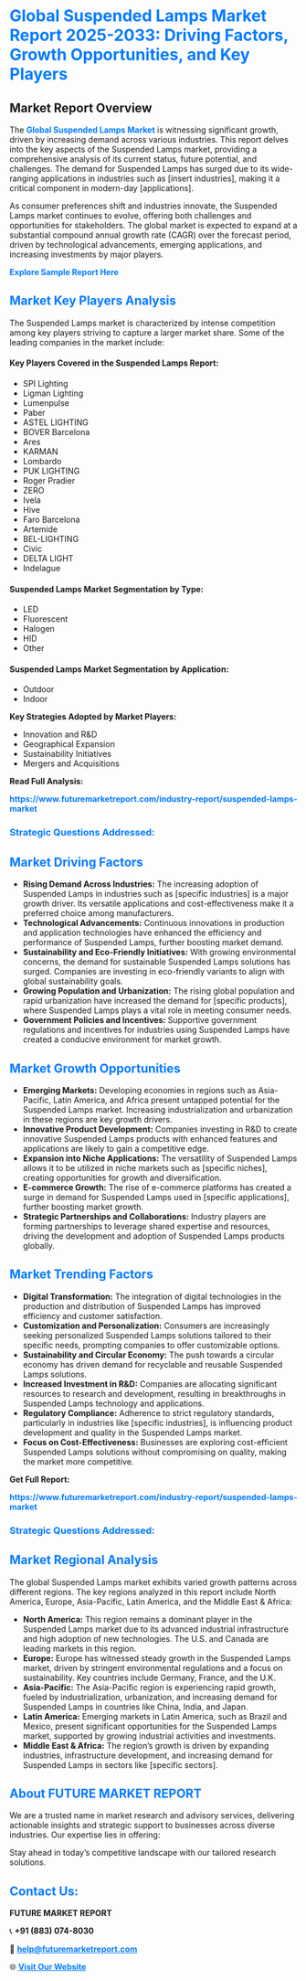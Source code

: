 <h1 style="color: #007BFF;">Global Suspended Lamps Market Report 2025-2033: Driving Factors, Growth Opportunities, and Key Players</h1>

<section id="overview">
<h2>Market Report Overview</h2>
<p>The <a href="https://www.futuremarketreport.com/industry-report/suspended-lamps-market" style="color: #007BFF; text-decoration: none;"><strong>Global Suspended Lamps Market</strong></a> is witnessing significant growth, driven by increasing demand across various industries. This report delves into the key aspects of the Suspended Lamps market, providing a comprehensive analysis of its current status, future potential, and challenges. The demand for Suspended Lamps has surged due to its wide-ranging applications in industries such as [insert industries], making it a critical component in modern-day [applications].</p>
<p>As consumer preferences shift and industries innovate, the Suspended Lamps market continues to evolve, offering both challenges and opportunities for stakeholders. The global market is expected to expand at a substantial compound annual growth rate (CAGR) over the forecast period, driven by technological advancements, emerging applications, and increasing investments by major players.</p>
</section>

<section id="overview">
<p><a href="https://www.futuremarketreport.com/request-sample/reportId=83106" style="color: #007BFF; text-decoration: none;"><strong>Explore Sample Report Here</strong></a></p>
</section>

<section id="key-players">
<h2 style="color: #007BFF;">Market Key Players Analysis</h2>
<p>The Suspended Lamps market is characterized by intense competition among key players striving to capture a larger market share. Some of the leading companies in the market include:</p>
<h4>Key Players Covered in the Suspended Lamps Report:</h4>
<ul><li>SPI Lighting</li><li>Ligman Lighting</li><li>Lumenpulse</li><li>Paber</li><li>ASTEL LIGHTING</li><li>BOVER Barcelona</li><li>Ares</li><li>KARMAN</li><li>Lombardo</li><li>PUK LIGHTING</li><li>Roger Pradier</li><li>ZERO</li><li>Ivela</li><li>Hive</li><li>Faro Barcelona</li><li>Artemide</li><li>BEL-LIGHTING</li><li>Civic</li><li>DELTA LIGHT</li><li>Indelague</li></ul>
<h4>Suspended Lamps Market Segmentation by Type:</h4>
<ul><li>LED</li><li>Fluorescent</li><li>Halogen</li><li>HID</li><li>Other</li></ul>

<h4>Suspended Lamps Market Segmentation by Application:</h4>
<ul><li>Outdoor</li><li>Indoor</li></ul>
<p><strong>Key Strategies Adopted by Market Players:</strong></p>
<ul>
<li>Innovation and R&D</li>
<li>Geographical Expansion</li>
<li>Sustainability Initiatives</li>
<li>Mergers and Acquisitions</li>
</ul>
</section>

<section>
<p><strong>Read Full Analysis: </strong></p><a href="https://www.futuremarketreport.com/industry-report/suspended-lamps-market" style="color: #007BFF; text-decoration: none;"><strong>https://www.futuremarketreport.com/industry-report/suspended-lamps-market</strong></a>
<h3 style="color: #007BFF;">Strategic Questions Addressed:</h3>
</section>

<section id="driving-factors">
<h2 style="color: #007BFF;">Market Driving Factors</h2>
<ul>
<li><strong>Rising Demand Across Industries:</strong> The increasing adoption of Suspended Lamps in industries such as [specific industries] is a major growth driver. Its versatile applications and cost-effectiveness make it a preferred choice among manufacturers.</li>
<li><strong>Technological Advancements:</strong> Continuous innovations in production and application technologies have enhanced the efficiency and performance of Suspended Lamps, further boosting market demand.</li>
<li><strong>Sustainability and Eco-Friendly Initiatives:</strong> With growing environmental concerns, the demand for sustainable Suspended Lamps solutions has surged. Companies are investing in eco-friendly variants to align with global sustainability goals.</li>
<li><strong>Growing Population and Urbanization:</strong> The rising global population and rapid urbanization have increased the demand for [specific products], where Suspended Lamps plays a vital role in meeting consumer needs.</li>
<li><strong>Government Policies and Incentives:</strong> Supportive government regulations and incentives for industries using Suspended Lamps have created a conducive environment for market growth.</li>
</ul>
</section>

<section id="growth-opportunities">
<h2 style="color: #007BFF;">Market Growth Opportunities</h2>
<ul>
<li><strong>Emerging Markets:</strong> Developing economies in regions such as Asia-Pacific, Latin America, and Africa present untapped potential for the Suspended Lamps market. Increasing industrialization and urbanization in these regions are key growth drivers.</li>
<li><strong>Innovative Product Development:</strong> Companies investing in R&D to create innovative Suspended Lamps products with enhanced features and applications are likely to gain a competitive edge.</li>
<li><strong>Expansion into Niche Applications:</strong> The versatility of Suspended Lamps allows it to be utilized in niche markets such as [specific niches], creating opportunities for growth and diversification.</li>
<li><strong>E-commerce Growth:</strong> The rise of e-commerce platforms has created a surge in demand for Suspended Lamps used in [specific applications], further boosting market growth.</li>
<li><strong>Strategic Partnerships and Collaborations:</strong> Industry players are forming partnerships to leverage shared expertise and resources, driving the development and adoption of Suspended Lamps products globally.</li>
</ul>
</section>

<section id="trending-factors">
<h2 style="color: #007BFF;">Market Trending Factors</h2>
<ul>
<li><strong>Digital Transformation:</strong> The integration of digital technologies in the production and distribution of Suspended Lamps has improved efficiency and customer satisfaction.</li>
<li><strong>Customization and Personalization:</strong> Consumers are increasingly seeking personalized Suspended Lamps solutions tailored to their specific needs, prompting companies to offer customizable options.</li>
<li><strong>Sustainability and Circular Economy:</strong> The push towards a circular economy has driven demand for recyclable and reusable Suspended Lamps solutions.</li>
<li><strong>Increased Investment in R&D:</strong> Companies are allocating significant resources to research and development, resulting in breakthroughs in Suspended Lamps technology and applications.</li>
<li><strong>Regulatory Compliance:</strong> Adherence to strict regulatory standards, particularly in industries like [specific industries], is influencing product development and quality in the Suspended Lamps market.</li>
<li><strong>Focus on Cost-Effectiveness:</strong> Businesses are exploring cost-efficient Suspended Lamps solutions without compromising on quality, making the market more competitive.</li>
</ul>
</section>

<section>
<p><strong>Get Full Report: </strong></p><a href="https://www.futuremarketreport.com/industry-report/suspended-lamps-market" style="color: #007BFF; text-decoration: none;"><strong>https://www.futuremarketreport.com/industry-report/suspended-lamps-market</strong></a>
<h3 style="color: #007BFF;">Strategic Questions Addressed:</h3>
</section>


<section id="regional-analysis">
<h2 style="color: #007BFF;">Market Regional Analysis</h2>
<p>The global Suspended Lamps market exhibits varied growth patterns across different regions. The key regions analyzed in this report include North America, Europe, Asia-Pacific, Latin America, and the Middle East & Africa:</p>
<ul>
<li><strong>North America:</strong> This region remains a dominant player in the Suspended Lamps market due to its advanced industrial infrastructure and high adoption of new technologies. The U.S. and Canada are leading markets in this region.</li>
<li><strong>Europe:</strong> Europe has witnessed steady growth in the Suspended Lamps market, driven by stringent environmental regulations and a focus on sustainability. Key countries include Germany, France, and the U.K.</li>
<li><strong>Asia-Pacific:</strong> The Asia-Pacific region is experiencing rapid growth, fueled by industrialization, urbanization, and increasing demand for Suspended Lamps in countries like China, India, and Japan.</li>
<li><strong>Latin America:</strong> Emerging markets in Latin America, such as Brazil and Mexico, present significant opportunities for the Suspended Lamps market, supported by growing industrial activities and investments.</li>
<li><strong>Middle East & Africa:</strong> The region’s growth is driven by expanding industries, infrastructure development, and increasing demand for Suspended Lamps in sectors like [specific sectors].</li>
</ul>
</section>

<footer>
<h2 style="color: #007BFF;">About FUTURE MARKET REPORT</h2>
<p>We are a trusted name in market research and advisory services, delivering actionable insights and strategic support to businesses across diverse industries. Our expertise lies in offering:</p>

<p>Stay ahead in today’s competitive landscape with our tailored research solutions.</p>

<h2 style="color: #007BFF;">Contact Us:</h2>
<p><strong>FUTURE MARKET REPORT</strong></p>
<p>📞 <strong>+91 (883) 074-8030</strong></p>
<p>📧 <strong><a href="mailto:help@futuremarketreport.com" style="color: #007BFF;">help@futuremarketreport.com</a></strong></p>
<p>🌐 <strong><a href="https://www.futuremarketreport.com/" style="color: #007BFF;">Visit Our Website</a></strong></p>
</footer>